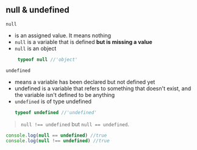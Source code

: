 ## null & undefined

`null`

- is an assigned value. It means nothing
- `null` is a variable that is defined **but is missing a value**
- `null` is an object
  ```js
   typeof null //'object'
  ```

`undefined`

- means a variable has been declared but not defined yet
- undefined is a variable that refers to something that doesn't exist, and the variable isn't defined to be anything
- `undefined` is of type undefined
   ```js
   typeof undefined //'undefined'
  ```

> `null !== undefined` but `null == undefined`.

```js
console.log(null == undefined) //true
console.log(null !== undefined) //true
```
